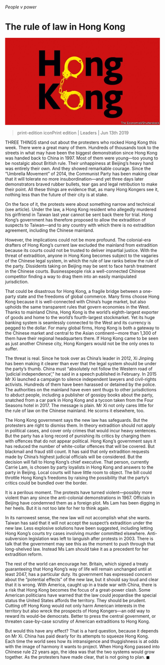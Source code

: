 ###### People v power

# The rule of law in Hong Kong 

![image](images/20190615_LDD001.jpg) 

> print-edition iconPrint edition | Leaders | Jun 13th 2019 

THREE THINGS stand out about the protesters who rocked Hong Kong this week. There were a great many of them. Hundreds of thousands took to the streets in what may have been the biggest demonstration since Hong Kong was handed back to China in 1997. Most of them were young—too young to be nostalgic about British rule. Their unhappiness at Beijing’s heavy hand was entirely their own. And they showed remarkable courage. Since the “Umbrella Movement” of 2014, the Communist Party has been making clear that it will tolerate no more insubordination—and yet three days later demonstrators braved rubber bullets, tear gas and legal retribution to make their point. All these things are evidence that, as many Hong Kongers see it, nothing less than the future of their city is at stake. 

On the face of it, the protests were about something narrow and technical (see article). Under the law, a Hong Kong resident who allegedly murdered his girlfriend in Taiwan last year cannot be sent back there for trial. Hong Kong’s government has therefore proposed to allow the extradition of suspects to Taiwan—and to any country with which there is no extradition agreement, including the Chinese mainland. 

However, the implications could not be more profound. The colonial-era drafters of Hong Kong’s current law excluded the mainland from extradition because its courts could not be trusted to deliver impartial justice. With the threat of extradition, anyone in Hong Kong becomes subject to the vagaries of the Chinese legal system, in which the rule of law ranks below the rule of the party. Dissidents taking on Beijing may be sent to face harsh treatment in the Chinese courts. Businesspeople risk a well-connected Chinese competitor finding a way to drag them into an easily manipulated jurisdiction. 

That could be disastrous for Hong Kong, a fragile bridge between a one-party state and the freedoms of global commerce. Many firms choose Hong Kong because it is well-connected with China’s huge market, but also upholds the same transparent rules that govern economies in the West. Thanks to mainland China, Hong Kong is the world’s eighth-largest exporter of goods and home to the world’s fourth-largest stockmarket. Yet its huge banking system is seamlessly connected to the West and its currency is pegged to the dollar. For many global firms, Hong Kong is both a gateway to the Chinese market and central to the Asian continent—more than 1,300 of them have their regional headquarters there. If Hong Kong came to be seen as just another Chinese city, Hong Kongers would not be the only ones to suffer. 

The threat is real. Since he took over as China’s leader in 2012, Xi Jinping has been making it clearer than ever that the legal system should be under the party’s thumb. China must “absolutely not follow the Western road of ‘judicial independence’,” he said in a speech published in February. In 2015 Mr Xi launched a campaign to silence independent lawyers and civil-rights activists. Hundreds of them have been harassed or detained by the police. The authorities on the mainland have even sent thugs to other jurisdictions to abduct people, including a publisher of gossipy books about the party, snatched from a car park in Hong Kong and a tycoon taken from the Four Seasons hotel in 2017. The message is plain. Mr Xi not only cares little for the rule of law on the Chinese mainland. He scorns it elsewhere, too. 

The Hong Kong government says the new law has safeguards. But the protesters are right to dismiss them. In theory extradition should not apply in political cases, and cover only crimes that would incur heavy sentences. But the party has a long record of punishing its critics by charging them with offences that do not appear political. Hong Kong’s government says it has reduced the number of white-collar offences that will be covered. But blackmail and fraud still count. It has said that only extradition requests made by China’s highest judicial officials will be considered. But the decision will fall to Hong Kong’s chief executive. That person, currently Carrie Lam, is chosen by party loyalists in Hong Kong and answers to the party in Beijing. Local courts will have little room to object. The bill could throttle Hong Kong’s freedoms by raising the possibility that the party’s critics could be bundled over the border. 

It is a perilous moment. The protests have turned violent—possibly more violent than any since the anti-colonial demonstrations in 1967. Officials in Beijing have condemned them as a foreign plot. Ms Lam has been digging in her heels. But it is not too late for her to think again. 

In its narrowest sense, the new law will not accomplish what she wants. Taiwan has said that it will not accept the suspect’s extradition under the new law. Less explosive solutions have been suggested, including letting Hong Kong’s courts try cases involving murder committed elsewhere. Anti-subversion legislation was left to languish after protests in 2003. There is talk that the government may see this as the moment to push through that long-shelved law. Instead Ms Lam should take it as a precedent for her extradition reform. 

The rest of the world can encourage her. Britain, which signed a treaty guaranteeing that Hong Kong’s way of life will remain unchanged until at least 2047, has a particular duty. Its government has expressed concern about the “potential effects” of the new law, but it should say loud and clear that it is wrong. With America, caught up in a trade war with China, there is a risk that Hong Kong becomes the focus of a great-power clash. Some American politicians have warned that the law could jeopardise the special status the United States affords the territory. They should be prudent. Cutting off Hong Kong would not only harm American interests in the territory but also wreck the prospects of Hong Kongers—an odd way to reward its would-be democrats. Better to press the central government, or threaten case-by-case scrutiny of American extraditions to Hong Kong. 

But would this have any effect? That is a hard question, because it depends on Mr Xi. China has paid dearly for its attempts to squeeze Hong Kong. Each time the world sees how its intransigence and thuggishness is at odds with the image of harmony it wants to project. When Hong Kong passed into Chinese rule 22 years ago, the idea was that the two systems would grow together. As the protesters have made clear, that is not going to plan. ◼ 

